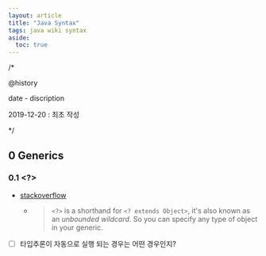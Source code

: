 ```yaml
---
layout: article
title: "Java Syntax"
tags: java wiki syntax
aside:
  toc: true
---
```




/*

@history

date - discription

2019-12-20 : 최초 작성

*/



## 0 Generics

### 0.1 <?>

- [stackoverflow](https://stackoverflow.com/questions/11392380/generics-what-does-actually-mean)

  - > `<?>` is a shorthand for `<? extends Object>`, it's also known as an *unbounded wildcard*. So you can specify any type of object in your generic.

- [ ] 타입추론이 자동으로 실행 되는 경우는 어떤 경우인지?

  

